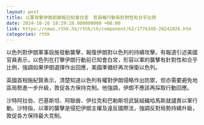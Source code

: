```yaml
---
layout: post
title: 以軍攻擊伊朗前據報已知會白宮　官員稱行動有針對性和合乎比例
date: 2024-10-26 18:29:28.000000000 +08:00
link: https://news.rthk.hk/rthk/ch/component/k2/1776349-20241026.htm
categories: rthk
---
```


以色列對伊朗軍事設施發動襲擊，報復伊朗對以色列的持續攻擊。有報道引述美國官員表示，以色列在打擊伊朗行動前已知會白宮，形容以軍的襲擊有針對性和合乎比例，強調如果伊朗選擇作出回應，美國準備好再次保衛以色列。

英國首相施紀賢表示，清楚知道以色列有權對伊朗侵略作出防禦，但亦需要避免地區局勢進一步升級，敦促各方保持克制。他強調，伊朗不應該再採取行動回應。

沙特阿拉伯、巴基斯坦、阿聯酋、伊拉克和巴勒斯坦武裝組織哈馬斯就譴責以軍行動。沙特指，以軍的襲擊是侵犯伊朗主權及違反國際法，強調反對局勢持續升級，敦促各方保持最大克制。
